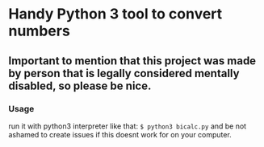 
# Handy Python 3 tool to convert numbers

## Important to mention that this project was made by person that is legally considered mentally disabled, so please be nice.

### Usage
run it with python3 interpreter like that:
`$ python3 bicalc.py`
and be not ashamed to create issues if this doesnt work for on your computer.
